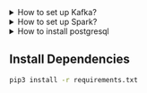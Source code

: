 <details>
<summary> How to set up Kafka?</summary>
<br>

```bash
docker compose -f docker-compose.yml up -d  
```

```bash
docker exec -it <kafka_conatiner_id> /bin/sh
```

```bash
cd opt/kafka_2.13-2.8.1/bin
```

## Create a kafka topic 
```bash
kafka-topics.sh --create --zookeeper zookeeper:2181 --replication-factor 1 --partitions 1 --topic quickstart
```

## Terminal 1 
```bash
kafka-console-producer.sh --topic quickstart --bootstrap-server localhost:9092
```

## Terminal 2
```bash
kafka-console-consumer.sh --topic quickstart --from-beginning --bootstrap-server localhost:9092
```
</details>

<details>
<summary> How to set up Spark?</summary>
<br>

```bash
wget https://downloads.apache.org/spark/spark-3.5.5/spark-3.5.5-bin-hadoop3.tgz
```

```bash
tar -xvzf spark-3.5.5-bin-hadoop3.tgz
mv spark-3.5.5-bin-hadoop3 ~/spark
```

```bash
nano ~/.bashrc
```

```bash
export SPARK_HOME=~/spark
export PATH=$SPARK_HOME/bin:$PATH
```

```bash
source ~/.bashrc
```

## Verify Spark Installation
```bash
pyspark
```
</details>

<details>
<summary> How to install postgresql</summary>
<br>

```bash
sudo apt install postgresql
```
</details>

## Install Dependencies
```bash
pip3 install -r requirements.txt
```
